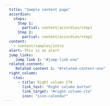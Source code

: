 ```yaml
---
  title: "Sample content page"
  accordion:
    steps:
      Step 1:
        partial: content/accordion/step1
      Step 2:
        partial: content/accordion/step2
  content:
    - content/samples/intro
  alert: This is an alert
  jump_links:
     Jump link 1: "#jump-link-one"
  related_content:
     Related content 1: "#related-content-one"
  right_column:
    ctas:
      - title: Right column CTA
        link_text: "Right column button"
        link_target: "#right-column-cta"
        icon: "icon-calendar"
---
```

